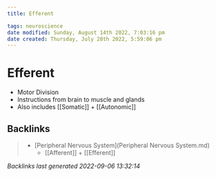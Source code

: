 ```yaml
---
title: Efferent

tags: neuroscience
date modified: Sunday, August 14th 2022, 7:03:16 pm
date created: Thursday, July 28th 2022, 5:59:06 pm
---
```


# Efferent
- Motor Division
- Instructions from brain to muscle and glands
- Also includes [[Somatic]] + [[Autonomic]]

## Backlinks

> - [Peripheral Nervous System](Peripheral Nervous System.md)
>   - [[Afferent]] + [[Efferent]]

_Backlinks last generated 2022-09-06 13:32:14_
